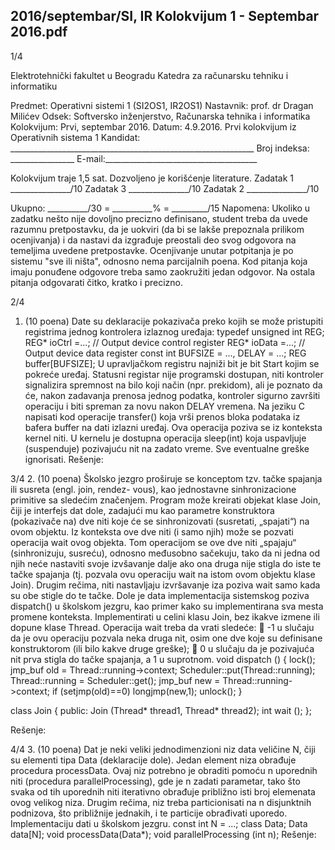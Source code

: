 2016/septembar/SI, IR Kolokvijum 1 - Septembar 2016.pdf
--------------------------------------------------------------------------------


1/4 
 
Elektrotehnički fakultet u Beogradu 
Katedra za računarsku tehniku i informatiku 
 
Predmet: Operativni sistemi 1 (SI2OS1, IR2OS1) 
Nastavnik: prof. dr Dragan Milićev 
Odsek: Softversko inženjerstvo, Računarska tehnika i informatika 
Kolokvijum: Prvi, septembar 2016. 
Datum: 4.9.2016. 
Prvi kolokvijum iz Operativnih sistema 1 
Kandidat: _____________________________________________________________ 
Broj indeksa: ________________  E-mail:______________________________________ 
 
Kolokvijum traje 1,5 sat. Dozvoljeno je korišćenje literature. 
Zadatak 1 _______________/10   Zadatak 3 _______________/10 
Zadatak 2 _______________/10    
 
Ukupno: __________/30 = __________% = _________/15 
Napomena: Ukoliko  u  zadatku  nešto  nije  dovoljno  precizno  definisano,  student  treba  da 
uvede razumnu pretpostavku, da je uokviri (da bi se lakše prepoznala prilikom ocenjivanja) i 
da  nastavi  da  izgrađuje  preostali  deo  svog  odgovora  na  temeljima  uvedene  pretpostavke. 
Ocenjivanje unutar potpitanja je po sistemu "sve ili ništa", odnosno nema parcijalnih  poena. 
Kod pitanja koja imaju ponuđene odgovore treba samo zaokružiti jedan  odgovor.  Na  ostala 
pitanja odgovarati čitko, kratko i precizno. 
 

2/4 
1. (10 poena) 
Date  su  deklaracije  pokazivača  preko  kojih  se  može  pristupiti  registrima  jednog  kontrolera 
izlaznog uređaja: 
typedef unsigned int REG; 
REG* ioCtrl =...;    // Output device control register 
REG* ioData =...;    // Output device data register 
const int BUFSIZE = ..., DELAY = ...; 
REG buffer[BUFSIZE]; 
U upravljačkom registru najniži bit je bit Start kojim se pokreće uređaj. Statusni registar nije 
programski dostupan, niti kontroler signalizira spremnost na bilo koji način (npr. prekidom), 
ali  je  poznato  da  će,  nakon  zadavanja  prenosa  jednog  podatka,  kontroler  sigurno  završiti 
operaciju i biti spreman za novu nakon DELAY vremena. 
Na  jeziku  C  napisati  kod  operacije transfer() koja  vrši  prenos  bloka  podataka  iz  bafera 
buffer na dati izlazni uređaj. Ova operacija poziva se iz konteksta kernel niti. U kernelu je 
dostupna operacija sleep(int) koja uspavljuje (suspenduje) pozivajuću nit na zadato vreme. 
Sve eventualne greške ignorisati. 
Rešenje: 

3/4 
2. (10 poena) 
Školsko  jezgro  proširuje  se  konceptom  tzv. tačke spajanja ili susreta (engl. join, rendez-
vous), kao jednostavne sinhronizacione primitive sa sledećim značenjem. 
Program može kreirati objekat klase Join, čiji je interfejs dat dole, zadajući mu kao parametre 
konstruktora (pokazivače na) dve niti koje će se sinhronizovati (susretati, „spajati“) na ovom 
objektu. Iz konteksta ove dve niti (i samo njih) može se pozvati operacija wait ovog objekta. 
Tom  operacijom  se  ove  dve  niti  „spajaju“  (sinhronizuju,  susreću),  odnosno  međusobno 
sačekuju,  tako  da  ni  jedna  od  njih  neće  nastaviti  svoje  izvšavanje  dalje  ako  ona  druga  nije 
stigla do iste te tačke spajanja (tj.  pozvala  ovu  operaciju wait na  istom  ovom  objektu  klase 
Join). Drugim rečima, niti nastavljaju izvršavanje iza poziva wait samo kada su obe stigle do 
te tačke. 
Dole  je  data  implementacija  sistemskog  poziva dispatch() u  školskom  jezgru,  kao  primer 
kako su implementirana sva mesta promene konteksta. Implementirati u celini klasu Join, bez 
ikakve izmene ili dopune klase Thread. Operacija wait treba da vrati sledeće: 
 -1  u  slučaju  da  je  ovu  operaciju  pozvala  neka  druga  nit,  osim  one  dve  koje  su 
definisane konstruktorom (ili bilo kakve druge greške); 
 0 u slučaju da je pozivajuća nit prva stigla do tačke spajanja, a 1 u suprotnom. 
void dispatch () { 
  lock(); 
  jmp_buf old = Thread::running->context; 
  Scheduler::put(Thread::running); 
  Thread::running = Scheduler::get(); 
  jmp_buf new = Thread::running->context; 
  if (setjmp(old)==0) longjmp(new,1); 
  unlock(); 
} 
 
class Join { 
public: 
  Join (Thread* thread1, Thread* thread2); 
  int wait (); 
}; 
 
Rešenje: 

4/4 
3. (10 poena) 
Dat je neki veliki jednodimenzioni niz data veličine N, čiji su elementi tipa Data (deklaracije 
dole).  Jedan  element  niza  obrađuje  procedura processData.  Ovaj  niz  potrebno  je  obraditi 
pomoću n uporednih niti (procedura parallelProcessing), gde je n zadati parametar, tako 
što svaka od tih uporednih niti iterativno obrađuje približno isti broj elemenata ovog velikog 
niza.  Drugim  rečima,  niz  treba  particionisati  na n disjunktnih  podnizova,  što  približnije 
jednakih, i te particije obrađivati uporedo. Implementaciju dati u školskom jezgru. 
const int N = ...; 
class Data; 
Data data[N]; 
void processData(Data*); 
void parallelProcessing (int n); 
Rešenje: 
 
 